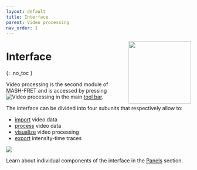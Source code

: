 ```yaml
---
layout: default
title: Interface
parent: Video processing
nav_order: 1
---
```


<img src="../assets/images/logos/logo-video-processing_400px.png" width="170" style="float:right; margin-left: 15px;"/>

# Interface
{: .no_toc }

Video processing is the second module of MASH-FRET and is accessed by pressing 
![Video processing](../assets/images/gui/VP-but-video-processing.png "Video processing") in the main 
[tool bar](../Getting_started.html#interface).

The interface can be divided into four subunits that respectively allow to:
* <u>import</u> video data
* <u>process</u> video data
* <u>visualize</u> video processing
* <u>export</u> intensity-time traces

<a class="plain" href="../assets/images/gui/interface-video-processing.png"><img src="../assets/images/gui/interface-video-processing.png" /></a>

Learn about individual components of the interface in the 
[Panels](panels.html) section.

